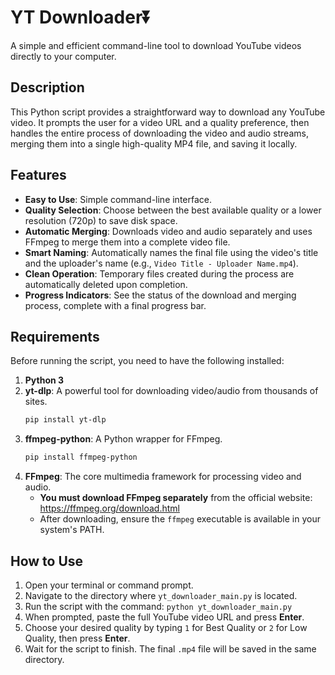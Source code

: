 # YT Downloader⏬

A simple and efficient command-line tool to download YouTube videos directly to your computer.

 <!-- You can replace this with a real screenshot -->

## Description

This Python script provides a straightforward way to download any YouTube video. It prompts the user for a video URL and a quality preference, then handles the entire process of downloading the video and audio streams, merging them into a single high-quality MP4 file, and saving it locally.

## Features

*   **Easy to Use**: Simple command-line interface.
*   **Quality Selection**: Choose between the best available quality or a lower resolution (720p) to save disk space.
*   **Automatic Merging**: Downloads video and audio separately and uses FFmpeg to merge them into a complete video file.
*   **Smart Naming**: Automatically names the final file using the video's title and the uploader's name (e.g., `Video Title - Uploader Name.mp4`).
*   **Clean Operation**: Temporary files created during the process are automatically deleted upon completion.
*   **Progress Indicators**: See the status of the download and merging process, complete with a final progress bar.

## Requirements

Before running the script, you need to have the following installed:

1.  **Python 3**
2.  **yt-dlp**: A powerful tool for downloading video/audio from thousands of sites.
    ```bash
    pip install yt-dlp
    ```
3.  **ffmpeg-python**: A Python wrapper for FFmpeg.
    ```bash
    pip install ffmpeg-python
    ```
4.  **FFmpeg**: The core multimedia framework for processing video and audio.
    *   **You must download FFmpeg separately** from the official website: https://ffmpeg.org/download.html
    *   After downloading, ensure the `ffmpeg` executable is available in your system's PATH.

## How to Use

1.  Open your terminal or command prompt.
2.  Navigate to the directory where `yt_downloader_main.py` is located.
3.  Run the script with the command: `python yt_downloader_main.py`
4.  When prompted, paste the full YouTube video URL and press **Enter**.
5.  Choose your desired quality by typing `1` for Best Quality or `2` for Low Quality, then press **Enter**.
6.  Wait for the script to finish. The final `.mp4` file will be saved in the same directory.
